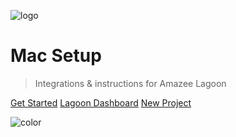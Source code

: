 ![logo](_media/logo-white.svg ':size=100')

# Mac Setup

> Integrations & instructions for Amazee Lagoon

[Get Started](readme.md)
[Lagoon Dashboard](https://dashboard.amazeeio.cloud)
[New Project](lando-new-project.md)

<!-- background color -->

![color](#f3f3f3)
